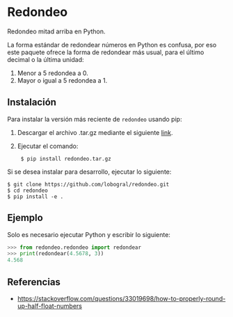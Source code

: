 # Redondeo
Redondeo mitad arriba en Python.

La forma estándar de redondear números en Python es confusa, por eso este paquete ofrece la forma de 
redondear más usual, para el último decimal o la última unidad:

1. Menor a 5 redondea a 0.
2. Mayor o igual a 5 redondea a 1.

## Instalación

Para instalar la versión más reciente de ``redondeo`` usando pip:

1. Descargar el archivo .tar.gz mediante el siguiente [link](https://github.com/lobogral/redondeo/releases/latest/download/redondeo.tar.gz).

2. Ejecutar el comando:

        $ pip install redondeo.tar.gz

Si se desea instalar para desarrollo, ejecutar lo siguiente:

    $ git clone https://github.com/lobogral/redondeo.git
    $ cd redondeo
    $ pip install -e .
    
## Ejemplo

Solo es necesario ejecutar Python y escribir lo siguiente:

``` python
>>> from redondeo.redondeo import redondear
>>> print(redondear(4.5678, 3))
4.568
```

## Referencias

* https://stackoverflow.com/questions/33019698/how-to-properly-round-up-half-float-numbers
